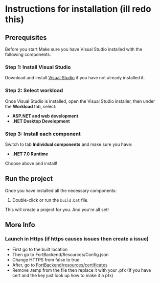 # Instructions for installation (ill redo this)

## Prerequisites

Before you start Make sure you have Visual Studio installed with the following components.

### Step 1: Install Visual Studio

Download and install [Visual Studio](https://visualstudio.microsoft.com/downloads/) if you have not already installed it.

### Step 2: Select workload

Once Visual Studio is installed, open the Visual Studio installer, then under the **Workload** tab, select:

- **ASP.NET and web development**
- **.NET Desktop Development**

### Step 3: Install each component

Switch to tab **Individual components** and make sure you have:

- **.NET 7.0 Runtime**

Choose above and install!

## Run the project

Once you have installed all the necessary components:

1. Double-click or run the `build.bat` file.

This will create a project for you. And you're all set!

## More Info
### Launch in Https (if https causes issues then create a issue)
- First go to the built location
- Then go to FortBackend/Resources/Config.json 
- Change HTTPS from false to true
- After, go to [FortBackend/resources/certificates](https://github.com/zinx28/FortBackend/tree/main/FortBackend/Resources/Certificates)
- Remove .temp from the file then replace it with your .pfx (If you have cert and the key just look up how to make it a pfx)